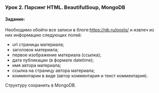 ### Урок 2. Парсинг HTML. BeautifulSoup, MongoDB

#### Задание:

Необходимо обойти все записи в блоге:https://gb.ru/posts/ и извлеч из них информацию следующих полей:

* url страницы материала;
* заголовок материала;
* первое изображение материала (ссылка);
* дата публикации (в формате datetime);
* имя автора материала;
* ссылка на страницу автора материала;
* комментарии в виде (автор комментария и текст комментария).

Структуру сохранить в MongoDB.
